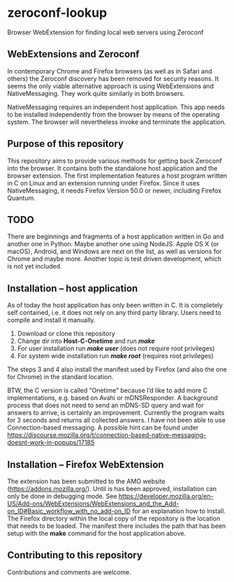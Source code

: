 zeroconf-lookup
===============

Browser WebExtension for finding local web servers using Zeroconf

WebExtensions and Zeroconf
--------------------------

In contemporary Chrome and Firefox browsers (as well as in Safari and
others) the Zeroconf discovery has been removed for security reasons. It
seems the only viable alternative approach is using WebExtensions and
NativeMessaging. They work quite similarly in both browsers.

NativeMessaging requires an independent host application. This app needs
to be installed independently from the browser by means of the operating
system. The browser will nevertheless invoke and terminate the
application.

Purpose of this repository
--------------------------

This repository aims to provide various methods for getting back
Zeroconf into the browser. It contains both the standalone host
application and the browser extension. The first implementation features
a host program written in C on Linux and an extension running under
Firefox. Since it uses NativeMessaging, it needs Firefox Version 50.0 or
newer, including Firefox Quantum.

TODO
----

There are beginnings and fragments of a host application written in Go
and another one in Python. Maybe another one using NodeJS. Apple OS X
(or macOS), Android, and Windows are next on the list, as well as
versions for Chrome and maybe more. Another topic is test driven
development, which is not yet included.

Installation – host application
-------------------------------

As of today the host application has only been written in C. It is
completely self contained, i.e. it does not rely on any third party
library. Users need to compile and install it manually.

1.  Download or clone this repository
2.  Change dir into **Host-C-Onetime** and run ***make***
3.  For user installation run ***make user*** (does not require
    root privileges)
4.  For system wide installation run ***make root*** (requires
    root privileges)

The steps 3 and 4 also install the manifest used by Firefox (and also
the one for Chrome) in the standard location.

BTW, the C version is called “Onetime” because I’d like to add more C
implementations, e.g. based on Avahi or mDNSResponder. A background
process that does not need to send an mDNS-SD query and wait for answers
to arrive, is certainly an improvement. Currently the program waits for
3 seconds and returns all collected answers. I have not been able to use
Connection-based messaging. A possible hint can be found under
<https://discourse.mozilla.org/t/connection-based-native-messaging-doesnt-work-in-popups/17185>

Installation – Firefox WebExtension
-----------------------------------

The extension has been submitted to the AMO website
(<https://addons.mozilla.org/>). Until is has been approved,
installation can only be done in debugging mode. See
<https://developer.mozilla.org/en-US/Add-ons/WebExtensions/WebExtensions_and_the_Add-on_ID#Basic_workflow_with_no_add-on_ID>
for an explanation how to install. The Firefox directory within the
local copy of the repository is the location that needs to be loaded.
The manifest there includes the path that has been setup with the
**make** command for the host application above.

Contributing to this repository
-------------------------------

Contributions and comments are welcome.



